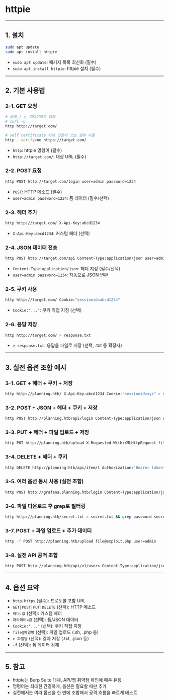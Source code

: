 # httpie

---

## 1. 설치

```bash
sudo apt update
sudo apt install httpie
```

- `sudo apt update`: 패키지 목록 최신화 (필수)
- `sudo apt install httpie`: httpie 설치 (필수)

---

## 2. 기본 사용법

### 2-1. GET 요청

```bash
# 끝에 / 는 리다이렉트 대응
# curl -L
http http://target.com/

# self certificate 자체 인증서 쓰는 경우 사용
http --verify=no https://target.com/

```

- `http`: httpie 명령어 (필수)
- `http://target.com/`: 대상 URL (필수)

### 2-2. POST 요청

```bash
http POST http://target.com/login user=admin password=1234
```

- `POST`: HTTP 메소드 (필수)
- `user=admin password=1234`: 폼 데이터 (필수/선택)

### 2-3. 헤더 추가

```bash
http http://target.com/ X-Api-Key:abcd1234
```

- `X-Api-Key:abcd1234`: 커스텀 헤더 (선택)

### 2-4. JSON 데이터 전송

```bash
http POST http://target.com/api Content-Type:application/json user=admin password=1234
```

- `Content-Type:application/json`: 헤더 지정 (필수/선택)
- `user=admin password=1234`: 자동으로 JSON 변환

### 2-5. 쿠키 사용

```bash
http http://target.com/ Cookie:"sessionid=abcd1234"
```

- `Cookie:"..."`: 쿠키 직접 지정 (선택)

### 2-6. 응답 저장

```bash
http http://target.com/ > response.txt
```

- `> response.txt`: 응답을 파일로 저장 (선택, .txt 등 확장자)

---

## 3. 실전 옵션 조합 예시

### 3-1. GET + 헤더 + 쿠키 + 저장

```bash
http http://planning.htb/ X-Api-Key:abcd1234 Cookie:"sessionid=xyz" > result.html
```

### 3-2. POST + JSON + 헤더 + 쿠키 + 저장

```bash
http POST http://planning.htb/api/login Content-Type:application/json user=admin password=1234 Cookie:"grafana_session=abcd" > login.json
```

### 3-3. PUT + 헤더 + 파일 업로드 + 저장

```bash
http PUT http://planning.htb/upload X-Requested-With:XMLHttpRequest file@exploit.sh > upload_result.txt
```

### 3-4. DELETE + 헤더 + 쿠키

```bash
http DELETE http://planning.htb/api/item/1 Authorization:"Bearer token" Cookie:"sessionid=xyz"
```

### 3-5. 여러 옵션 동시 사용 (실전 조합)

```bash
http POST http://grafana.planning.htb/login Content-Type:application/json user=admin password=0D5oT70Fq13EvB5r X-Forwarded-For:127.0.0.1 Cookie:"grafana_session=abcd" > login_result.txt
```

### 3-6. 파일 다운로드 후 grep로 필터링

```bash
http http://planning.htb/secret.txt > secret.txt && grep password secret.txt
```

### 3-7. POST + 파일 업로드 + 추가 데이터

```bash
http -f POST http://planning.htb/upload file@exploit.php user=admin
```

### 3-8. 실전 API 공격 조합

```bash
http POST http://planning.htb/api/v1/users Content-Type:application/json Authorization:"Bearer token" name=admin password=1234 > api_result.json
```

---

## 4. 옵션 요약

- `http|https` (필수): 프로토콜 포함 URL
- `GET|POST|PUT|DELETE` (선택): HTTP 메소드
- `헤더:값` (선택): 커스텀 헤더
- `파라미터=값` (선택): 폼/JSON 데이터
- `Cookie:"..."` (선택): 쿠키 직접 지정
- `file@파일명` (선택): 파일 업로드 (.sh, .php 등)
- `> 파일명` (선택): 결과 저장 (.txt, .json 등)
- `-f` (선택): 폼 데이터 강제

---

## 5. 참고

- httpie는 Burp Suite 대체, API/웹 취약점 확인에 매우 유용
- 명령어는 최대한 간결하게, 옵션은 필요할 때만 추가
- 실전에서는 여러 옵션을 한 번에 조합해서 공격 흐름을 빠르게 테스트
